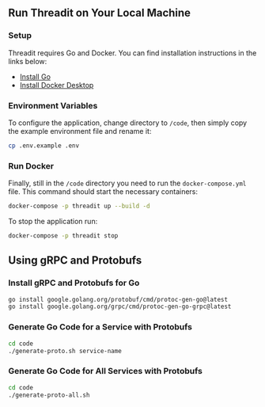 ## Run Threadit on Your Local Machine

### Setup

Threadit requires Go and Docker. You can find installation instructions in the links below:

- [Install Go](https://go.dev/doc/install)
- [Install Docker Desktop](https://www.docker.com/products/docker-desktop/)

### Environment Variables

To configure the application, change directory to `/code`, then simply copy the example environment file and rename it:

```bash
cp .env.example .env
```

### Run Docker

Finally, still in the `/code` directory you need to run the `docker-compose.yml` file. This command should start the necessary containers:

```bash
docker-compose -p threadit up --build -d
```

To stop the application run:

```bash
docker-compose -p threadit stop
```

## Using gRPC and Protobufs

### Install gRPC and Protobufs for Go

```bash
go install google.golang.org/protobuf/cmd/protoc-gen-go@latest
go install google.golang.org/grpc/cmd/protoc-gen-go-grpc@latest
```

### Generate Go Code for a Service with Protobufs

```bash
cd code
./generate-proto.sh service-name
```

### Generate Go Code for All Services with Protobufs
```bash
cd code
./generate-proto-all.sh
```
